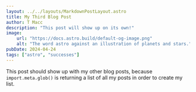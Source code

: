 ```yaml
---
layout: ../../layouts/MarkdownPostLayout.astro
title: My Third Blog Post
author: T Macc
description: "This post will show up on its own!"
image:
    url: "https://docs.astro.build/default-og-image.png"
    alt: "The word astro against an illustration of planets and stars."
pubDate: 2024-04-24
tags: ["astro", "successes"]
---
```

This post should show up with my other blog posts, because `import.meta.glob()` is returning a list of all my posts in order to create my list.